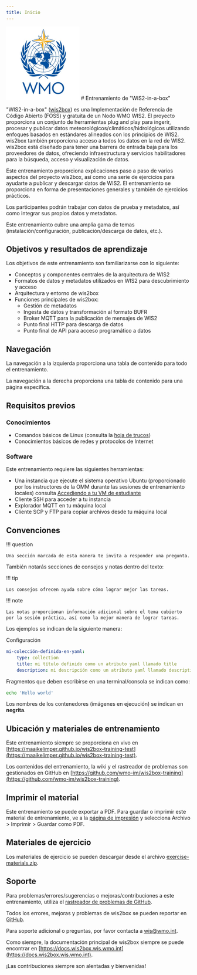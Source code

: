 ```yaml
---
title: Inicio
---
```


<img alt="Logotipo de la OMM" src="/assets/img/wmo-logo.png" width="200">
# Entrenamiento de "WIS2-in-a-box"

"WIS2-in-a-box" ([wis2box](https://docs.wis2box.wis.wmo.int)) es una Implementación de Referencia de Código Abierto (FOSS) y gratuita de un Nodo WMO WIS2. El proyecto proporciona un conjunto de herramientas plug and play para ingerir, procesar y publicar datos meteorológicos/climáticos/hidrológicos utilizando enfoques basados en estándares alineados con los principios de WIS2. wis2box también proporciona acceso a todos los datos en la red de WIS2. wis2box está diseñado para tener una barrera de entrada baja para los proveedores de datos, ofreciendo infraestructura y servicios habilitadores para la búsqueda, acceso y visualización de datos.

Este entrenamiento proporciona explicaciones paso a paso de varios aspectos del proyecto wis2box, así como una serie de ejercicios para ayudarte a publicar y descargar datos de WIS2. El entrenamiento se proporciona en forma de presentaciones generales y también de ejercicios prácticos.

Los participantes podrán trabajar con datos de prueba y metadatos, así como integrar sus propios datos y metadatos.

Este entrenamiento cubre una amplia gama de temas (instalación/configuración, publicación/descarga de datos, etc.).

## Objetivos y resultados de aprendizaje

Los objetivos de este entrenamiento son familiarizarse con lo siguiente:

- Conceptos y componentes centrales de la arquitectura de WIS2
- Formatos de datos y metadatos utilizados en WIS2 para descubrimiento y acceso
- Arquitectura y entorno de wis2box
- Funciones principales de wis2box:
    - Gestión de metadatos
    - Ingesta de datos y transformación al formato BUFR
    - Broker MQTT para la publicación de mensajes de WIS2
    - Punto final HTTP para descarga de datos
    - Punto final de API para acceso programático a datos

## Navegación

La navegación a la izquierda proporciona una tabla de contenido para todo el entrenamiento.

La navegación a la derecha proporciona una tabla de contenido para una página específica.

## Requisitos previos

### Conocimientos

- Comandos básicos de Linux (consulta la [hoja de trucos](cheatsheets/linux.md))
- Conocimientos básicos de redes y protocolos de Internet

### Software

Este entrenamiento requiere las siguientes herramientas:

- Una instancia que ejecute el sistema operativo Ubuntu (proporcionado por los instructores de la OMM durante las sesiones de entrenamiento locales) consulta [Accediendo a tu VM de estudiante](practical-sessions/accessing-your-student-vm.md#introduction)
- Cliente SSH para acceder a tu instancia
- Explorador MQTT en tu máquina local
- Cliente SCP y FTP para copiar archivos desde tu máquina local

## Convenciones

!!! question

    Una sección marcada de esta manera te invita a responder una pregunta.

También notarás secciones de consejos y notas dentro del texto:

!!! tip

    Los consejos ofrecen ayuda sobre cómo lograr mejor las tareas.

!!! note

    Las notas proporcionan información adicional sobre el tema cubierto por la sesión práctica, así como la mejor manera de lograr tareas.

Los ejemplos se indican de la siguiente manera:

Configuración
``` {.yaml linenums="1"}
mi-colección-definida-en-yaml:
    type: collection
    title: mi título definido como un atributo yaml llamado title
    description: mi descripción como un atributo yaml llamado description
```

Fragmentos que deben escribirse en una terminal/consola se indican como:

```bash
echo 'Hello world'
```

Los nombres de los contenedores (imágenes en ejecución) se indican en **negrita**.

## Ubicación y materiales de entrenamiento

Este entrenamiento siempre se proporciona en vivo en [https://maaikelimper.github.io/wis2box-training-test](https://maaikelimper.github.io/wis2box-training-test).

Los contenidos del entrenamiento, la wiki y el rastreador de problemas son gestionados en GitHub en [https://github.com/wmo-im/wis2box-training](https://github.com/wmo-im/wis2box-training).

## Imprimir el material

Este entrenamiento se puede exportar a PDF. Para guardar o imprimir este material de entrenamiento, ve a la [página de impresión](print_page) y selecciona Archivo > Imprimir > Guardar como PDF.

## Materiales de ejercicio

Los materiales de ejercicio se pueden descargar desde el archivo [exercise-materials.zip](https://maaikelimper.github.io/wis2box-training-test/exercise-materials.zip).

## Soporte

Para problemas/errores/sugerencias o mejoras/contribuciones a este entrenamiento, utiliza el [rastreador de problemas de GitHub](https://github.com/wmo-im/wis2box-training/issues).

Todos los errores, mejoras y problemas de wis2box se pueden reportar en [GitHub](https://github.com/wmo-im/wis2box/issues).

Para soporte adicional o preguntas, por favor contacta a wis@wmo.int.

Como siempre, la documentación principal de wis2box siempre se puede encontrar en [https://docs.wis2box.wis.wmo.int](https://docs.wis2box.wis.wmo.int).

¡Las contribuciones siempre son alentadas y bienvenidas!

